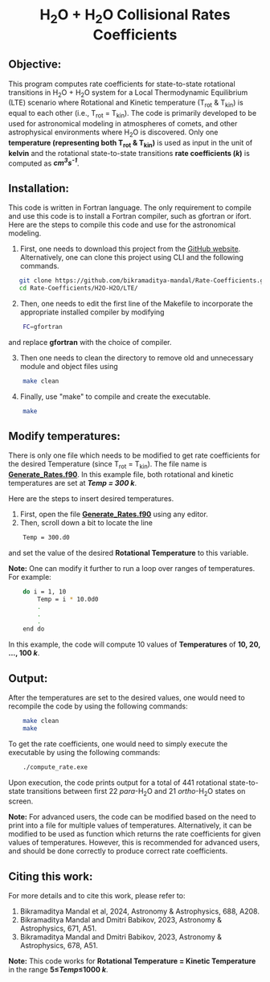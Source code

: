 <h1 align="center">H<sub>2</sub>O + H<sub>2</sub>O Collisional Rates Coefficients</h1>

## Objective:

This program computes rate coefficients for state-to-state rotational transitions in H<sub>2</sub>O + H<sub>2</sub>O system for a Local Thermodynamic Equilibrium (LTE) scenario where Rotational and Kinetic temperature (T<sub>rot</sub> & T<sub>kin</sub>) is equal to each other (i.e., T<sub>rot</sub> = T<sub>kin</sub>). The code is primarily developed to be used for astronomical modeling in atmospheres of comets, and other astrophysical environments where H<sub>2</sub>O is discovered. Only one **temperature (representing both T<sub>rot</sub> & T<sub>kin</sub>)** is used as input in the unit of **kelvin** and the rotational state-to-state transitions **rate coefficients (*k*)** is computed as ***cm<sup>3</sup>s<sup>-1</sup>***.

## Installation:

This code is written in Fortran language. The only requirement to compile and use this code is to install a Fortran compiler, such as gfortran or ifort. Here are the steps to compile this code and use for the astronomical modeling.

1. First, one needs to download this project from the [GitHub website](https://github.com/bikramaditya-mandal/Rate-Coefficients.git). Alternatively, one can clone this project using CLI and the following commands.

```sh
   git clone https://github.com/bikramaditya-mandal/Rate-Coefficients.git
   cd Rate-Coefficients/H2O-H2O/LTE/
```

2. Then, one needs to edit the first line of the Makefile to incorporate the appropriate installed compiler by modifying 

```sh
    FC=gfortran
```

and  replace **gfortran** with the choice of compiler.

3. Then one needs to clean the directory to remove old and unnecessary module and object files using 

```sh
    make clean
```

4. Finally, use "make" to compile and create the executable.
```sh
    make
```

## Modify temperatures:

There is only one file which needs to be modified to get rate coefficients for the desired Temperature (since T<sub>rot</sub> = T<sub>kin</sub>). The file name is [**Generate_Rates.f90**](Generate_Rates.f90). In this example file, both rotational and kinetic temperatures are set at ***Temp = 300 k***.

Here are the steps to insert desired temperatures.

1. First, open the file [**Generate_Rates.f90**](Generate_Rates.f90) using any editor.
2. Then, scroll down a bit to locate the line

```sh
    Temp = 300.d0
```

and set the value of the desired **Rotational Temperature** to this variable.

**Note:** One can modify it further to run a loop over ranges of temperatures. For example:

```sh
    do i = 1, 10
        Temp = i * 10.0d0
        .
        .
        .
    end do
```

In this example, the code will compute 10 values of **Temperatures** of **10, 20, ..., 100 *k***.


## Output:

After the temperatures are set to the desired values, one would need to recompile the code by using the following commands:

```sh
    make clean
    make
```

To get the rate coefficients, one would need to simply execute the executable by using the following commands:

```sh
    ./compute_rate.exe
```

Upon execution, the code prints output for a total of 441 rotational state-to-state transitions between first 22 *para*-H<sub>2</sub>O and 21 *ortho*-H<sub>2</sub>O states on screen.

**Note:** For advanced users, the code can be modified based on the need to print into a file for multiple values of temperatures. Alternatively, it can be modified to be used as function which returns the rate coefficients for given values of temperatures. However, this is recommended for advanced users, and should be done correctly to produce correct rate coefficients.

## Citing this work:

For more details and to cite this work, please refer to:
1. Bikramaditya Mandal et al, 2024, Astronomy & Astrophysics, 688, A208.
2. Bikramaditya Mandal and Dmitri Babikov, 2023, Astronomy & Astrophysics, 671, A51.
3. Bikramaditya Mandal and Dmitri Babikov, 2023, Astronomy & Astrophysics, 678, A51.

**Note:** This code works for **Rotational Temperature = Kinetic Temperature** in the range **5&le;*Temp*&le;1000 *k***. 


